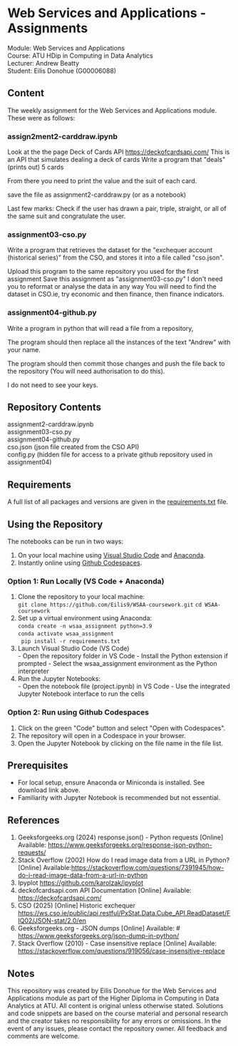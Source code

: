 # Web Services and Applications - Assignments
Module: Web Services and Applications  
Course: ATU HDip in Computing in Data Analytics  
Lecturer: Andrew Beatty <br>
Student: Eilis Donohue (G00006088)


## Content   

The weekly assignment for the Web Services and Applications module. These were as follows:

### assign2ment2-carddraw.ipynb
Look at the the page Deck of Cards API    https://deckofcardsapi.com/
This is an API that simulates dealing a deck of cards
Write a program that "deals" (prints out) 5 cards

From there you need to print the value and the suit of each card.

save the file as assignment2-carddraw.py (or as a notebook)

Last few marks:
Check if the user has drawn a pair, triple, straight, or all of the same suit and congratulate the user.

### assignment03-cso.py
Write a program that retrieves the dataset for the "exchequer account (historical series)" from the CSO, and stores it into a file called "cso.json".

Upload this program to the same repository you used for the first assignment
Save this assignment as "assignment03-cso.py"
I don't need you to reformat or analyse the data in any way
You will need to find the dataset in CSO.ie, try economic and then finance, then finance indicators.

### assignment04-github.py
Write a program in python that will read a file from a repository, 

The program should then replace all the instances of the text "Andrew" with your name. 

The program should then commit those changes and push the file back to the repository (You will need authorisation to do this).

I do not need to see your keys.


## Repository Contents

assignment2-carddraw.ipynb <br>
assignment03-cso.py <br>
assignment04-github.py <br>
cso.json (json file created from the CSO API) <br>
config.py (hidden file for access to a private github repository used in assignment04) <br>


## Requirements  

A full list of all packages and versions are given in the [requirements.txt](requirements.txt) file. 

## Using the Repository

The notebooks can be run in two ways:

  1. On your local machine using [Visual Studio Code](https://code.visualstudio.com/) and [Anaconda](https://www.anaconda.com/download).
  2. Instantly online using [Github Codespaces](https://github.com/features/codespaces).


### Option 1: Run Locally (VS Code + Anaconda)

  1. Clone the repository to your local machine: <br>
  ```git clone https://github.com/Eilis9/WSAA-coursework.git```
  ```cd WSAA-coursework```
  2. Set up a virtual environment using Anaconda: <br>
  ```conda create -n wsaa_assignment python=3.9``` <br>
  ```conda activate wsaa_assignment``` <br>
  ``` pip install -r requirements.txt``` <br>
  3. Launch Visual Studio Code (VS Code) <br>
    - Open the repository folder in VS Code
    - Install the Python extension if prompted
    - Select the wsaa_assignment environment as the Python interpreter
  4. Run the Jupyter Notebooks: <br>
    - Open the notebook file (project.ipynb) in VS Code
    - Use the integrated Jupyter Notebook interface to run the cells

### Option 2: Run using Github Codespaces

  1. Click on the green "Code" button and select "Open with Codespaces". <br>
  2. The repository will open in a Codespace in your browser.<br>
  3. Open the Jupyter Notebook by clicking on the file name in the file list.<br>
 

## Prerequisites
- For local setup, ensure Anaconda or Miniconda is installed. See download link above.
- Familiarity with Jupyter Notebook is recommended but not essential.

## References

1. Geeksforgeeks.org (2024) response.json() - Python requests [Online] Available: https://www.geeksforgeeks.org/response-json-python-requests/
2. Stack Overflow (2002) How do I read image data from a URL in Python? [Online] Available:https://stackoverflow.com/questions/7391945/how-do-i-read-image-data-from-a-url-in-python
3. Ipyplot https://github.com/karolzak/ipyplot
4. deckofcardsapi.com API Documentation [Online] Available: https://deckofcardsapi.com/
5. CSO (2025) [Online] Historic exchequer https://ws.cso.ie/public/api.restful/PxStat.Data.Cube_API.ReadDataset/FIQ02/JSON-stat/2.0/en
6. Geeksforgeeks.org - JSON dumps [Online] Available: # https://www.geeksforgeeks.org/json-dump-in-python/
7. Stack Overflow (2010) - Case insensitive replace [Online] Available: https://stackoverflow.com/questions/919056/case-insensitive-replace



## Notes
This repository was created by Eilis Donohue for the Web Services and Applications module as part of the Higher Diploma in Computing in Data Analytics at ATU. All content is original unless otherwise stated. Solutions and code snippets are based on the course material and personal research and the creator takes no responsibility for any errors or omissions.
In the event of any issues, please contact the repository owner. All feedback and comments are welcome.

